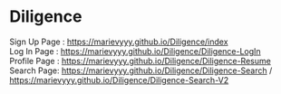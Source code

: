 # Diligence

Sign Up Page :  https://marievyyy.github.io/Diligence/index <br/>
Log In Page : https://marievyyy.github.io/Diligence/Diligence-LogIn <br/>
Profile Page : https://marievyyy.github.io/Diligence/Diligence-Resume <br/>
Search Page: https://marievyyy.github.io/Diligence/Diligence-Search /  <br/>
            https://marievyyy.github.io/Diligence/Diligence-Search-V2 <br/>
